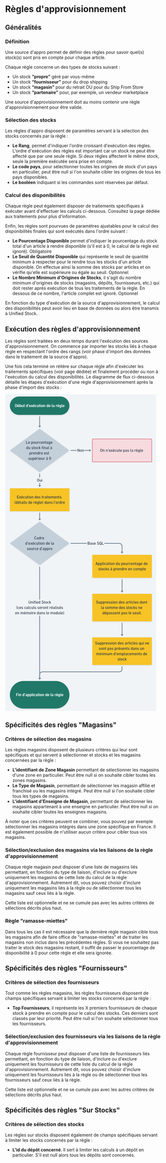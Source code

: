 # Règles d'approvisionnement

## Généralités

### Définition

Une source d'appro permet de définir des règles pour savoir quel(s) stock(s) sont pris en compte pour chaque article.

Chaque règle concerne un des types de stocks suivant :
- Un stock __“propre”__ géré par vous-même
- Un stock __“fournisseur”__ pour du drop shipping
- Un stock __“magasin”__ pour du retrait OU pour du Ship From Store
- Un stock __“partenaire”__ pour, par exemple, un vendeur marketplace

Une source d'approvisionnement doit au moins contenir une règle d'approvisionnement pour être valide.

### Sélection des stocks

Les règles d'appro disposent de paramètres servant à la sélection des stocks concernés par la règle :

- __Le Rang__, permet d'indiquer l'ordre croissant d'exécution des règles. L'ordre d'exécution des règles est important car un stock ne peut être affecté que par une seule règle. Si deux règles affectent le même stock, seule la première exécutée sera prise en compte.
- __Le code pays__, pour sélectionner toutes les origines de stock d'un pays en particulier, peut être null si l'on souhaite cibler les origines de tous les pays disponibles.
- __Le booléen__ indiquant si les commandes sont réservées par défaut.

### Calcul des disponibilités

Chaque règle peut également disposer de traitements spécifiques à exécuter avant d'effectuer les calculs ci-dessous. Consultez la page dédiée aux traitements pour plus d'information.

Enfin, les règles sont pourvues de paramètres ajustables pour le calcul des disponibilités finales qui sont exécutés dans l'ordre suivant :
- __Le Pourcentage Disponible__ permet d'indiquer le pourcentage du stock total d'un article à rendre disponible (s'il est à 0, le calcul de la règle est ignoré). Obligatoire
- __Le Seuil de Quantité Disponible__ qui représente le seuil de quantité minimum à respecter pour le rendre tous les stocks d'un article disponible. On effectue ainsi la somme des stocks par articles et on vérifie qu'elle est supérieure ou égale au seuil. Optionnel
- __Le Nombre Minimum d'Origines de Stocks__, il s'agit du nombre minimum d'origines de stocks (magasins, dépôts, fournisseurs, etc.) qui doit rester après exécution de tous les traitements de la règle. En dessous de ce nombre, l'article complet est ignoré. Optionnel

En fonction du type d'exécution de la source d'approvisionnement, le calcul des disponibilités peut avoir lieu en base de données ou alors être transmis à Unified Stock.

## Exécution des règles d'approvisionnement

Les règles sont traitées en deux temps durant l'exécution des sources d'approvisionnement. On commence par importer les stocks liés à chaque règle en respectant l'ordre des rangs (voir phase d'import des données dans le traitement de la source d'appro).

Une fois cela terminé on réitère sur chaque règle afin d'exécuter les traitements spécifiques (voir page dédiée) et finalement procéder ou non à l'exécution du calcul des disponibilités.
Le diagramme de flux ci-dessous détaille les étapes d'exécution d'une règle d'approvisionnement après la phase d'import des stocks :

![Diagramme de flux règle d'approvisionnement](img/ExecutionRegleAppro.png)

## Spécificités des règles "Magasins"

### Critères de sélection des magasins

Les règles magasins disposent de plusieurs critères qui leur sont spécifiques et qui servent à sélectionner et stocks et les magasins concernées par la règle :
- __L'identifiant de Zone Magasin__ permettant de sélectionner les magasins d'une zone en particulier. Peut être null si on souhaite cibler toutes les zones magasins.
- __Le Type de Magasin__, permettant de sélectionner les magasin affilié et franchisé ou les magasins intégré. Peut être null si l'on souhaite cibler tous les types de magasins.
- __L'identifiant d'Enseigne de Magasin__, permettant de sélectionner les magasins appartenant à une enseigne en particulier. Peut être null si on souhaite cibler toutes les enseignes magasins.

À noter que ces critères peuvent se combiner, vous pouvez par exemple sélectionner les magasins intégrés dans une zone spécifique en France. Il est également possible de n'utiliser aucun critère pour cibler tous vos magasins.

### Sélection/exclusion des magasins via les liaisons de la règle d'approvisionnement

Chaque règle magasin peut disposer d'une liste de magasins liés permettant, en fonction du type de liaison, d'inclure ou d'exclure uniquement les magasins de cette liste du calcul de la règle d'approvisionnement. Autrement dit, vous pouvez choisir d'inclure uniquement les magasins liés à la règle ou de sélectionner tous les magasins sauf ceux liés à la règle.

Cette liste est optionnelle et ne se cumule pas avec les autres critères de sélections décrits plus haut.

### Règle "ramasse-miettes"
Dans tous les cas il est nécessaire que la dernière règle magasin cible tous les magasins afin de faire office de "ramasse-miettes" et de traiter les magasins non inclus dans les précédentes règles. Si vous ne souhaitez pas traiter le stock des magasins restant, il suffit de passer le pourcentage de disponibilité à 0 pour cette règle et elle sera ignorée.

## Spécificités des règles "Fournisseurs"

### Critères de sélection des fournisseurs
Tout comme les règles magasins, les règles fournisseurs disposent de champs spécifiques servant à limiter les stocks concernés par la règle :

- __Top Fournisseurs__, il représente les X premiers fournisseurs de chaque stock à prendre en compte pour le calcul des stocks. Ces derniers sont classés par leur priorité. Peut être null si l'on souhaite sélectionner tous les fournisseurs.

### Sélection/exclusion des fournisseurs via les liaisons de la règle d'approvisionnement

Chaque règle fournisseur peut disposer d'une liste de fournisseurs liés permettant, en fonction du type de liaison, d'inclure ou d'exclure uniquement les fournisseurs de cette liste du calcul de la règle d'approvisionnement. Autrement dit, vous pouvez choisir d'inclure uniquement les fournisseurs liés à la règle ou de sélectionner tous les fournisseurs sauf ceux liés à la règle.

Cette liste est optionnelle et ne se cumule pas avec les autres critères de sélections décrits plus haut.

## Spécificités des règles "Sur Stocks"

### Critères de sélection des stocks
Les règles sur stocks disposent également de champs spécifiques servant à limiter les stocks concernés par la règle :

- __L'id du dépôt concerné__. Il sert à limiter les calculs à un dépôt en particulier. S'il est null alors tous les dépôts sont concernés.